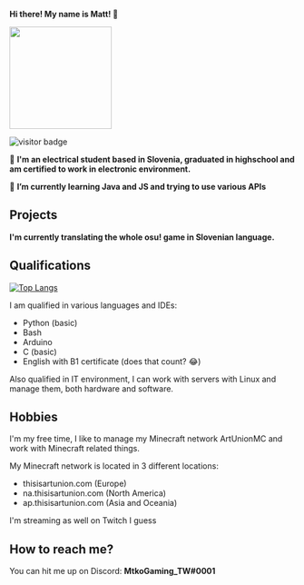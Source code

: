 **Hi there! My name is Matt! :wave:**

<img height="180em" src="https://github-readme-stats.vercel.app/api?username=DemsarMa&show_icons=true&hide_border=true&&count_private=true&include_all_commits=true&theme=dracula" />

![visitor badge](https://visitor-badge.glitch.me/badge?page_id=DemsarMa.DemsarMa)

:book: **I'm an electrical student based in Slovenia, graduated in highschool and am certified to work in electronic environment.**

🌱 **I’m currently learning Java and JS and trying to use various APIs**

## Projects
**I'm currently translating the whole osu! game in Slovenian language.**

## Qualifications
[![Top Langs](https://github-readme-stats.vercel.app/api/top-langs/?username=DemsarMa&layout=compact)](https://github.com/anuraghazra/github-readme-stats)

I am qualified in various languages and IDEs:
- Python (basic)
- Bash
- Arduino
- C (basic)
- English with B1 certificate (does that count? :joy:)

Also qualified in IT environment, I can work with servers with Linux and manage them, both hardware and software.

## Hobbies

I'm my free time, I like to manage my Minecraft network ArtUnionMC and work with Minecraft related things.

My Minecraft network is located in 3 different locations:

- thisisartunion.com (Europe)
- na.thisisartunion.com (North America)
- ap.thisisartunion.com (Asia and Oceania)

I'm streaming as well on Twitch I guess

## How to reach me?
You can hit me up on Discord: **MtkoGaming_TW#0001**

